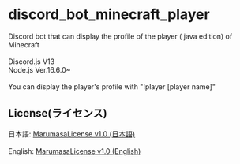 # discord_bot_minecraft_player
Discord bot that can display the profile of the player ( java edition) of Minecraft
<br>
<br>
Discord.js V13
<br>
Node.js Ver.16.6.0~
<br>
<br>
You can display the player's profile with "!player [player name]"
## License(ライセンス)
日本語: [MarumasaLicense v1.0 (日本語)](https://github.com/malken21/MarumasaLicenses/blob/main/MarumasaLicense_v1.0/LICENSE-ja.md)
<br>
<br>
English: [MarumasaLicense v1.0 (English)](https://github.com/malken21/MarumasaLicenses/blob/main/MarumasaLicense_v1.0/LICENSE-en.md)
